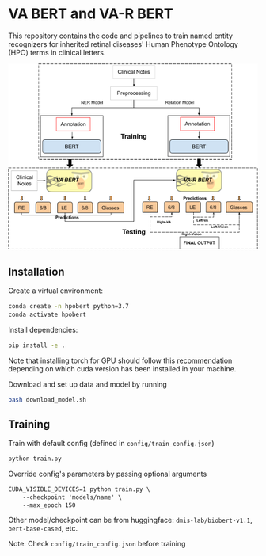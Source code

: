 # VA BERT and VA-R BERT

This repository contains the code and pipelines to train named entity recognizers for inherited retinal diseases' Human Phenotype Ontology (HPO) terms in clinical letters.

<p align="center">
  <img src="./assets/pipeline.png" width="800" />
</p>

## Installation
Create a virtual environment:
```bash
conda create -n hpobert python=3.7
conda activate hpobert
```

Install dependencies:
```bash
pip install -e .
```

Note that installing torch for GPU should follow this [recommendation](https://pytorch.org/get-started/locally/) depending on which cuda version has been installed in your machine.

Download and set up data and model by running 
```bash
bash download_model.sh
```

## Training
Train with default config (defined in `config/train_config.json`)
```bash
python train.py
```

Override config's parameters by passing optional arguments
```
CUDA_VISIBLE_DEVICES=1 python train.py \
	--checkpoint 'models/name' \
	--max_epoch 150 
```

Other model/checkpoint can be from huggingface: `dmis-lab/biobert-v1.1`, `bert-base-cased`, etc.

Note: Check `config/train_config.json` before training

